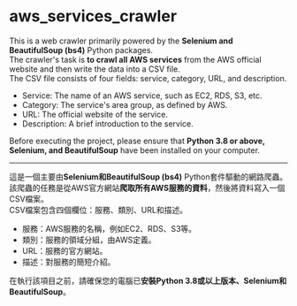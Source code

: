 # aws_services_crawler

This is a web crawler primarily powered by the **Selenium and BeautifulSoup (bs4)** Python packages.  
The crawler's task is **to crawl all AWS services** from the AWS official website and then write the data into a CSV file.  
The CSV file consists of four fields: service, category, URL, and description.  
- Service: The name of an AWS service, such as EC2, RDS, S3, etc.
- Category: The service's area group, as defined by AWS.
- URL: The official website of the service.
- Description: A brief introduction to the service.

Before executing the project, please ensure that **Python 3.8 or above, Selenium, and BeautifulSoup** have been installed on your computer.

***

這是一個主要由**Selenium和BeautifulSoup (bs4)** Python套件驅動的網路爬蟲。  
該爬蟲的任務是從AWS官方網站**爬取所有AWS服務的資料**，然後將資料寫入一個CSV檔案。  
CSV檔案包含四個欄位：服務、類別、URL和描述。  
- 服務：AWS服務的名稱，例如EC2、RDS、S3等。
- 類別：服務的領域分組，由AWS定義。
- URL：服務的官方網站。
- 描述：對服務的簡短介紹。

在執行該項目之前，請確保您的電腦已**安裝Python 3.8或以上版本、Selenium和BeautifulSoup**。
